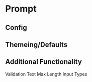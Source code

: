 ﻿# Prompt


## Config

## Themeing/Defaults

## Additional Functionality

Validation
Text Max Length
Input Types